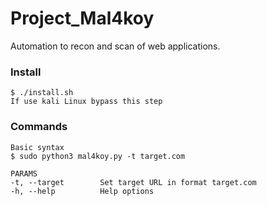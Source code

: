 # Project_Mal4koy

Automation to recon and scan of web applications.

### Install
    $ ./install.sh
    If use kali Linux bypass this step

### Commands
    Basic syntax
    $ sudo python3 mal4koy.py -t target.com

    PARAMS
    -t, --target        Set target URL in format target.com
    -h, --help          Help options
